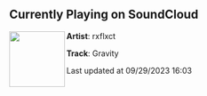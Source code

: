 ## Currently Playing on SoundCloud

[<img align="left" width="100" src="https://i1.sndcdn.com/artworks-xgNllOV002P4m8nI-PyLiGA-t500x500.jpg">](https://soundcloud.com/rxflxct/gravity?in=saxurn/sets/new-1/)

**Artist**: rxflxct 

**Track**: Gravity

Last updated at 09/29/2023 16:03
